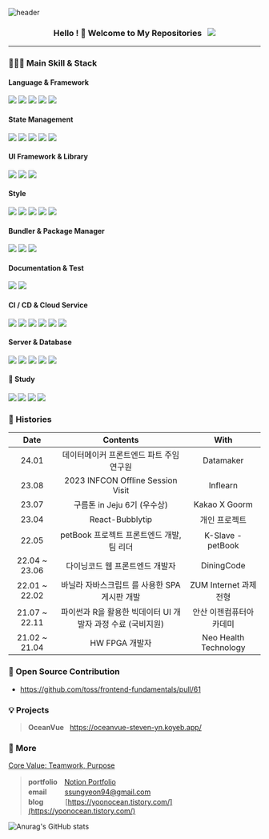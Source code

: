 ![header](https://capsule-render.vercel.app/api?type=waving&color=0:66d9e8,100:eebefa&height=350&section=header&text=yoonOcean's%20GitHub&animation=twinkling&fontSize=50&fontColor=ffffff&fontAlignY=41&desc=Software%20Engineer,%20Frontend&rotate=0)

<h3 align="center">
Hello ! 👋 Welcome to My Repositories &nbsp; <img src="https://hits.seeyoufarm.com/api/count/incr/badge.svg?url=https%3A%2F%2Fgithub.com%2Fsteven-yn&count_bg=%2379C83D&title_bg=%23555555&icon=&icon_color=%23E7E7E7&title=hits&edge_flat=false"/>
</h3>

---

### 👩🏻‍💻 Main Skill & Stack

<div>
  
#### Language & Framework

<img src="https://img.shields.io/badge/typescript-1c7ed6?style=flat-square&logo=typescript&logoColor=fff"/>
<img src="https://img.shields.io/badge/react-61DAFB?style=flat-square&logo=react&logoColor=000"/>
<img src="https://img.shields.io/badge/next.js-000000?style=flat-square&logo=next.js&logoColor=fff"/>
<img src="https://img.shields.io/badge/vue-4FC08D?style=flat-square&logo=vue.js&logoColor=fff"/>
<img src="https://img.shields.io/badge/nuxt-00DC82?style=flat-square&logo=nuxt.js&logoColor=fff"/>
<br>

#### State Management

<img src="https://img.shields.io/badge/React_Query-FF4154?style=flat-square&logo=reactquery&logoColor=fff"/>
<img src="https://img.shields.io/badge/Recoil-0067A3?style=flat-square&logo=recoil&logoColor=fff"/>
<img src="https://img.shields.io/badge/Zustand-D9411E?style=flat-square&logo=zustand&logoColor=fff"/>
<img src="https://img.shields.io/badge/apollo_client-311C87?style=flat-square&logo=apollographql&logoColor=fff"/>
<img src="https://img.shields.io/badge/redux-764ABC?style=flat-square&logo=redux&logoColor=fff"/>
<br>

#### UI Framework & Library

<img src="https://img.shields.io/badge/shadcn_ui-000000?style=flat-square&logo=shadcnui&logoColor=fff"/>
<img src="https://img.shields.io/badge/chakra_ui-319795?style=flat-square&logo=chakraui&logoColor=fff"/>
<img src="https://img.shields.io/badge/react_hook_form-EC5990?style=flat-square&logo=reacthookform&logoColor=fff"/>
<br>

#### Style

<img src="https://img.shields.io/badge/sass-CC6699?style=flat-square&logo=sass&logoColor=fff"/>
<img src="https://img.shields.io/badge/styled_components-DB7093?style=flat-square&logo=styled-components&logoColor=fff"/>
<img src="https://img.shields.io/badge/emotion-DB7093?style=flat-square&logo=emotion&logoColor=fff"/>
<img src="https://img.shields.io/badge/vanilla_extract-DB7093?style=flat-square&logo=vanilla-extract&logoColor=fff"/>
<img src="https://img.shields.io/badge/tailwind-06B6D4?style=flat-square&logo=tailwindcss&logoColor=fff"/>
<br>

#### Bundler & Package Manager

<img src="https://img.shields.io/badge/Webpack-8DD6F9?style=flat-square&logo=webpack&logoColor=000"/>
<img src="https://img.shields.io/badge/vite-646CFF?style=flat-square&logo=vite&logoColor=fff"/>
<img src="https://img.shields.io/badge/PNPM_Monorepo-F69220?style=flat-square&logo=pnpm&logoColor=fff"/>
<br>

#### Documentation & Test

<img src="https://img.shields.io/badge/Storybook-FF4785?style=flat-square&logo=storybook&logoColor=fff"/>
<img src="https://img.shields.io/badge/Jest-C21325?style=flat-square&logo=Jest&logoColor=fff"/>
<br>

#### CI / CD & Cloud Service

<img src="https://img.shields.io/badge/docker-2496ED?style=flat-square&logo=docker&logoColor=fff"/>
<img src="https://img.shields.io/badge/Github_Actions-2088FF?style=flat-square&logo=githubactions&logoColor=fff"/>
<img src="https://img.shields.io/badge/Vercel-000000?style=flat-square&logo=vercel&logoColor=fff"/>
<img src="https://img.shields.io/badge/Koyep-121212?style=flat-square&logo=koyep&logoColor=fff"/>
<img src="https://img.shields.io/badge/gcp-4285F4?style=flat-square&logo=googlecloud&logoColor=fff"/>
<img src="https://img.shields.io/badge/cloudflare-F38020?style=flat-square&logo=cloudflare&logoColor=fff"/>
<!-- <img src="https://img.shields.io/badge/aws_ec2-FF9900?style=flat-square&logo=awsamplify&logoColor=fff"/> -->
<!-- <img src="https://img.shields.io/badge/heroku-430098?style=flat-square&logo=heroku&logoColor=fff"/> -->
<br>

#### Server & Database

<img src="https://img.shields.io/badge/nginx-009639?style=flat-square&logo=nginx&logoColor=fff"/>
<img src="https://img.shields.io/badge/Node.js-74b816?style=flat-square&logo=node.js&logoColor=fff"/>
<img src="https://img.shields.io/badge/NestJS-E0234E?style=flat-square&logo=NestJS&logoColor=fff"/>
<img src="https://img.shields.io/badge/GraphQL-E10098?style=flat-square&logo=GraphQL&logoColor=fff">
<img src="https://img.shields.io/badge/PostgreSQL-4169E1?style=flat-square&logo=PostgreSQL&logoColor=fff">
</div>

#### 📖 Study

<h4>
<!-- <img src="https://img.shields.io/badge/swc-ffffff?style=flat-square&logo=swc&logoColor=000"/> -->
<!-- <img src="https://img.shields.io/badge/MongoDB-47A248?style=flat-square&logo=MongoDB&logoColor=fff"/> -->
<!-- <img src="https://img.shields.io/badge/three.js-000000?style=flat-square&logo=three.js&logoColor=fff"/> -->
<img src="https://img.shields.io/badge/Bun-000000?style=flat-square&logo=bun&logoColor=fff"/>
<img src="https://img.shields.io/badge/flutter-02569B?style=flat-square&logo=flutter&logoColor=fff"/>
<img src="https://img.shields.io/badge/svelte-FF3E00?style=flat-square&logo=svelte&logoColor=fff"/>
<img src="https://img.shields.io/badge/Rust-000000?style=flat-square&logo=Rust&logoColor=fff" />
</h4>

### 🎥 Histories
<!-- | 23.06 | Dear-My-Univerest | 개인 프로젝트 | -->
<!-- | 23.06 | 스토리북과 함께하는 컴포넌트 주도 개발 | wanted 프리온보딩 6월 - 장현석 |
| 23.04 | 프론트엔드 여행자를 위한 리액트 해부학 | wanted 프리온보딩 4월 - 강병진 |
| 23.03 | 로그인 기능 구현, 하나부터 열까지! | wanted 프리온보딩 3월 - 신성환 |
| 22.01 | Hyades 프로젝트 프론트엔드 개발 (FE Team Leader) | PSG - Hyades project |
| 14.03 ~ 21.03 | 반도체 공학과 학사 졸업 | 청주대학교 | -->

<div align="center">
  
| Date | Contents | With |
|:---:|:---:|:---:|
| 24.01 | 데이터메이커 프론트엔드 파트 주임연구원 | Datamaker |
| 23.08 | 2023 INFCON Offline Session Visit | Inflearn |
| 23.07 | 구름톤 in Jeju 6기 (우수상) | Kakao X Goorm |
| 23.04 | React-Bubblytip | 개인 프로젝트 |
| 22.05 | petBook 프로젝트 프론트엔드 개발, 팀 리더 | K-Slave - petBook |
| 22.04 ~ 23.06 | 다이닝코드 웹 프론트엔드 개발자 | DiningCode |
| 22.01 ~ 22.02 | 바닐라 자바스크립트 를 사용한 SPA 게시판 개발 | ZUM Internet 과제전형 |
| 21.07 ~ 22.11 | 파이썬과 R을 활용한 빅데이터 UI 개발자 과정 수료 (국비지원) | 안산 이젠컴퓨터아카데미 |
| 21.02 ~ 21.04 | HW FPGA 개발자 | Neo Health Technology |
  
</div>

### 🌟 Open Source Contribution
- https://github.com/toss/frontend-fundamentals/pull/61

### 💡 Projects

<!-- > **petBook** &nbsp; https://petbook.site/ \ -->
> **OceanVue** &nbsp; https://oceanvue-steven-yn.koyeb.app/

### 🔖 More

[Core Value: Teamwork, Purpose](https://whistle.to/tendency/43ae1836-b358-43b4-85ab-b826f91dd95c)

> **portfolio**　[Notion Portfolio](https://yoon0cean.notion.site/Junior-Frontend-Developer-Portfoilo-35564255600a45fc9f3e0207f2dc0ad3) \
> **email** 　　 ssungyeon94@gmail.com \
> **blog**&nbsp;&nbsp; 　　  [https://yoonocean.tistory.com/](https://yoonocean.tistory.com/)

![Anurag's GitHub stats](https://github-readme-stats-sigma-five.vercel.app/api?username=steven-yn&show_icons=true&theme=tokyonight) 

<!-- [![Solved.ac Profile](http://mazassumnida.wtf/api/v2/generate_badge?boj=dus1009)](https://solved.ac/dus1009/) -->
<!-- [![Top Langs](https://github-readme-stats.vercel.app/api/top-langs/?username=steven-yn&hide=jupyternotebook,java&layout=compact)](https://github.com/anuraghazra/github-readme-stats) -->
